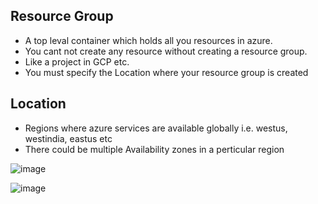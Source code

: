 ## Resource Group

* A top leval container which holds all you resources in azure.
* You cant not create any resource without creating a resource group.  
* Like a project in GCP etc.
* You must specify the Location where your resource group is created

## Location

* Regions where azure services are available globally i.e. westus, westindia, eastus etc
* There could be multiple Availability zones in a perticular region

![image](https://user-images.githubusercontent.com/13016162/71368614-6bc84880-25ce-11ea-806f-f391dca812b3.png)

![image](https://user-images.githubusercontent.com/13016162/71369015-7df6b680-25cf-11ea-843f-742119f20bd4.png)
